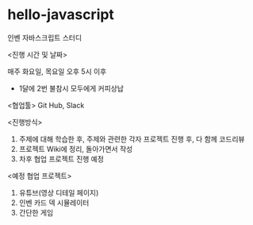 # hello-javascript
인벤 자바스크립트 스터디

<진행 시간 및 날짜>

매주 화요일, 목요일 오후 5시 이후
- 1달에 2번 불참시 모두에게 커피상납

<협업툴>
Git Hub, Slack

<진행방식>
1. 주제에 대해 학습한 후, 주제와 관련한 각자 프로젝트 진행 후, 다 함께 코드리뷰
2. 프로젝트 Wiki에 정리, 돌아가면서 작성
3. 차후 협업 프로젝트 진행 예정

<예정 협업 프로젝트>
1. 유튜브(영상 디테일 페이지)
2. 인벤 카드 덱 시뮬레이터
3. 간단한 게임

